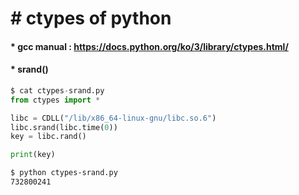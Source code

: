 # &#35; ctypes of python

#### &#42; gcc manual : <https://docs.python.org/ko/3/library/ctypes.html/>

#### &#42; srand()
```python
$ cat ctypes-srand.py
from ctypes import *

libc = CDLL("/lib/x86_64-linux-gnu/libc.so.6")
libc.srand(libc.time(0))
key = libc.rand()

print(key)

```

```bash
$ python ctypes-srand.py
732800241

```

